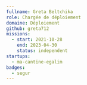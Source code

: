 ```yaml
---
fullname: Greta Beltchika
role: Chargée de déploiement
domaine: Déploiement
github: greta712
missions:
  - start: 2021-10-28
    end: 2023-04-30
    status: independent
startups:
  - ma-cantine-egalim
badges:
  - segur
---
```


